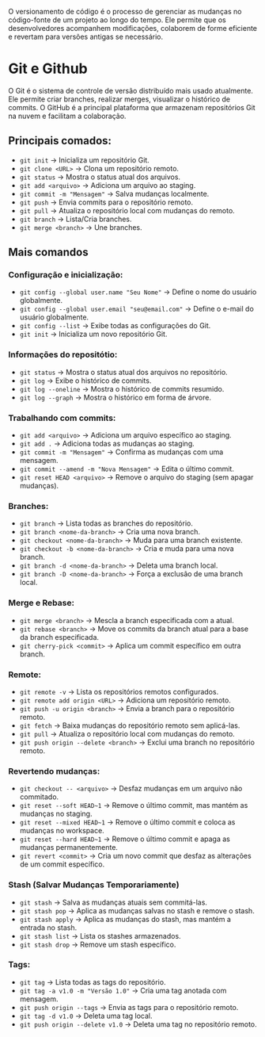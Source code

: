O versionamento de código é o processo de gerenciar as mudanças no código-fonte de um projeto ao longo do tempo. Ele permite que os desenvolvedores acompanhem modificações, colaborem de forme eficiente e revertam para versões antigas se necessário.

# Git e Github
O Git é o sistema de controle de versão distribuído mais usado atualmente. Ele permite criar branches, realizar merges, visualizar o histórico de commits.
O GitHub é a principal plataforma que armazenam repositórios Git na nuvem e facilitam a colaboração.
## Principais comados:
- `git init` → Inicializa um repositório Git.
- `git clone <URL>` → Clona um repositório remoto.
- `git status` → Mostra o status atual dos arquivos.
- `git add <arquivo>` → Adiciona um arquivo ao staging.
- `git commit -m "Mensagem"` → Salva mudanças localmente.
- `git push` → Envia commits para o repositório remoto.
- `git pull` → Atualiza o repositório local com mudanças do remoto.
- `git branch` → Lista/Cria branches.
- `git merge <branch>` → Une branches.

## Mais comandos

### Configuração e inicialização:
- `git config --global user.name "Seu Nome"` → Define o nome do usuário globalmente.
- `git config --global user.email "seu@email.com"` → Define o e-mail do usuário globalmente.
- `git config --list` → Exibe todas as configurações do Git.
- `git init` → Inicializa um novo repositório Git.

### Informações do repositótio:
- `git status` → Mostra o status atual dos arquivos no repositório.
- `git log` → Exibe o histórico de commits.
- `git log --oneline` → Mostra o histórico de commits resumido.
- `git log --graph` → Mostra o histórico em forma de árvore.

### Trabalhando com commits:
- `git add <arquivo>` → Adiciona um arquivo específico ao staging.
- `git add .` → Adiciona todas as mudanças ao staging.
- `git commit -m "Mensagem"` → Confirma as mudanças com uma mensagem.
- `git commit --amend -m "Nova Mensagem"` → Edita o último commit.
- `git reset HEAD <arquivo>` → Remove o arquivo do staging (sem apagar mudanças).

### Branches:
- `git branch` → Lista todas as branches do repositório.
- `git branch <nome-da-branch>` → Cria uma nova branch.
- `git checkout <nome-da-branch>` → Muda para uma branch existente.
- `git checkout -b <nome-da-branch>` → Cria e muda para uma nova branch.
- `git branch -d <nome-da-branch>` → Deleta uma branch local.
- `git branch -D <nome-da-branch>` → Força a exclusão de uma branch local.

### Merge e Rebase:
- `git merge <branch>` → Mescla a branch especificada com a atual.
- `git rebase <branch>` → Move os commits da branch atual para a base da branch especificada.
- `git cherry-pick <commit>` → Aplica um commit específico em outra branch.

### Remote:
- `git remote -v` → Lista os repositórios remotos configurados.
- `git remote add origin <URL>` → Adiciona um repositório remoto.
- `git push -u origin <branch>` → Envia a branch para o repositório remoto.
- `git fetch` → Baixa mudanças do repositório remoto sem aplicá-las.
- `git pull` → Atualiza o repositório local com mudanças do remoto.
- `git push origin --delete <branch>` → Exclui uma branch no repositório remoto.

### Revertendo mudanças:
- `git checkout -- <arquivo>` → Desfaz mudanças em um arquivo não commitado.
- `git reset --soft HEAD~1` → Remove o último commit, mas mantém as mudanças no staging.
- `git reset --mixed HEAD~1` → Remove o último commit e coloca as mudanças no workspace.
- `git reset --hard HEAD~1` → Remove o último commit e apaga as mudanças permanentemente.
- `git revert <commit>` → Cria um novo commit que desfaz as alterações de um commit específico.

### Stash (Salvar Mudanças Temporariamente)

- `git stash` → Salva as mudanças atuais sem commitá-las.
- `git stash pop` → Aplica as mudanças salvas no stash e remove o stash.
- `git stash apply` → Aplica as mudanças do stash, mas mantém a entrada no stash.
- `git stash list` → Lista os stashes armazenados.
- `git stash drop` → Remove um stash específico.

### Tags:
- `git tag` → Lista todas as tags do repositório.
- `git tag -a v1.0 -m "Versão 1.0"` → Cria uma tag anotada com mensagem.
- `git push origin --tags` → Envia as tags para o repositório remoto.
- `git tag -d v1.0` → Deleta uma tag local.
- `git push origin --delete v1.0` → Deleta uma tag no repositório remoto.